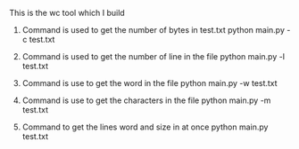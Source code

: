 This is the wc tool which I build 
1. Command is used to get the number of bytes in test.txt
   python main.py -c test.txt

2. Command is used to get the number of line in the file
   python main.py -l test.txt

3. Command is use to get the word in the file
   python main.py -w test.txt

4. Command is use to get the characters in the file
   python main.py -m test.txt

5. Command to get the lines word and size in at once
   python main.py test.txt

